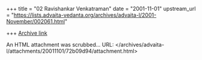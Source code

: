 +++
title = "02 Ravishankar Venkatraman"
date = "2001-11-01"
upstream_url = "https://lists.advaita-vedanta.org/archives/advaita-l/2001-November/002061.html"

+++
[Archive link](https://lists.advaita-vedanta.org/archives/advaita-l/2001-November/002061.html)

An HTML attachment was scrubbed...
URL: </archives/advaita-l/attachments/20011101/72b09d94/attachment.html>

